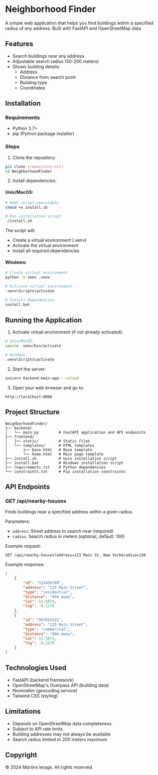 # Neighborhood Finder

A simple web application that helps you find buildings within a specified radius of any address. Built with FastAPI and OpenStreetMap data.

## Features
- Search buildings near any address
- Adjustable search radius (50-200 meters)
- Shows building details:
  - Address
  - Distance from search point
  - Building type
  - Coordinates

## Installation

### Requirements
- Python 3.7+
- pip (Python package installer)

### Steps

1. Clone the repository:
```bash
git clone [repository-url]
cd NeighborhoodFinder
```

2. Install dependencies:

#### Unix/MacOS:
```bash
# Make script executable
chmod +x install.sh

# Run installation script
./install.sh
```

The script will:
- Create a virtual environment (.venv)
- Activate the virtual environment
- Install all required dependencies

#### Windows:
```bash
# Create virtual environment
python -m venv .venv

# Activate virtual environment
.venv\Scripts\activate

# Install dependencies
install.bat
```

## Running the Application

1. Activate virtual environment (if not already activated):
```bash
# Unix/MacOS:
source .venv/bin/activate

# Windows:
.venv\Scripts\activate
```

2. Start the server:
```bash
uvicorn backend.main:app --reload
```

3. Open your web browser and go to:
```
http://localhost:8000
```

## Project Structure
```
NeighborhoodFinder/
├── backend/
│   └── main.py         # FastAPI application and API endpoints
├── frontend/
│   ├── static/         # Static files
│   └── templates/      # HTML templates
│       ├── base.html   # Base template
│       └── home.html   # Main page template
├── install.sh          # Unix installation script
├── install.bat         # Windows installation script
├── requirements.txt    # Python dependencies
└── constraints.txt     # Pip installation constraints
```

## API Endpoints

### GET /api/nearby-houses
Finds buildings near a specified address within a given radius.

Parameters:
- `address`: Street address to search near (required)
- `radius`: Search radius in meters (optional, default: 100)

Example request:
```
GET /api/nearby-houses?address=123 Main St, New York&radius=150
```

Example response:
```json
[
    {
        "id": "123456789",
        "address": "123 Main Street",
        "type": "residential",
        "distance": "45m away",
        "lat": 51.5074,
        "lng": -0.1278
    },
    {
        "id": "987654321",
        "address": "125 Main Street",
        "type": "commercial",
        "distance": "80m away",
        "lat": 51.5075,
        "lng": -0.1279
    }
]
```

## Technologies Used
- FastAPI (backend framework)
- OpenStreetMap's Overpass API (building data)
- Nominatim (geocoding service)
- Tailwind CSS (styling)

## Limitations
- Depends on OpenStreetMap data completeness
- Subject to API rate limits
- Building addresses may not always be available
- Search radius limited to 200 meters maximum

## Copyright
© 2024 Martins Ierags. All rights reserved.